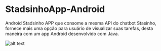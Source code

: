 # StadsinhoApp-Android

Android Stadsinho APP que consome a mesma API do chatbot Stasinho,
fornece mais uma opção para usuário de visualizar suas tarefas,
desta maneira com um app Android desenvolvido com Java.

![alt text](https://i.imgur.com/ia9PRc1.png)
